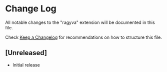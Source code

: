 # Change Log

All notable changes to the "ragyva" extension will be documented in this file.

Check [Keep a Changelog](http://keepachangelog.com/) for recommendations on how to structure this file.

## [Unreleased]

- Initial release